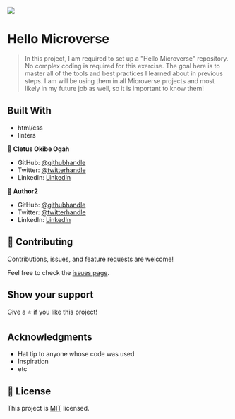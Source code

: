 ![](https://img.shields.io/badge/Microverse-blueviolet)

# Hello Microverse

> In this project, I am required to set up a "Hello Microverse" repository. No complex coding is required for this exercise. The goal here is to master all of the tools and best practices I learned about in previous steps. I am will be using them in all Microverse projects and most likely in my future job as well, so it is important to know them!


## Built With

- html/css
- linters





👤 **Cletus Okibe Ogah**

- GitHub: [@githubhandle](https://github.com/ogahcletus)
- Twitter: [@twitterhandle](https://twitter.com/twitterhandle)
- LinkedIn: [LinkedIn](https://linkedin.com/in/linkedinhandle)

👤 **Author2**

- GitHub: [@githubhandle](https://github.com/githubhandle)
- Twitter: [@twitterhandle](https://twitter.com/twitterhandle)
- LinkedIn: [LinkedIn](https://linkedin.com/in/linkedinhandle)

## 🤝 Contributing

Contributions, issues, and feature requests are welcome!

Feel free to check the [issues page](../../issues/).

## Show your support

Give a ⭐️ if you like this project!

## Acknowledgments

- Hat tip to anyone whose code was used
- Inspiration
- etc

## 📝 License

This project is [MIT](./MIT.md) licensed.
